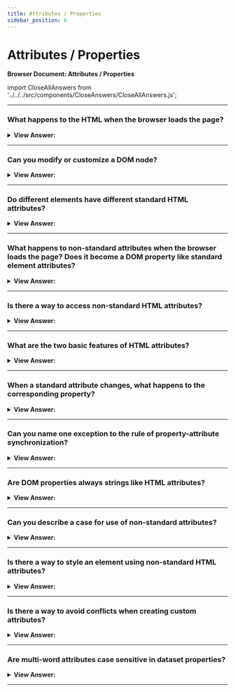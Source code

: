 ```yaml
---
title: Attributes / Properties
sidebar_position: 6
---
```


# Attributes / Properties

**Browser Document: Attributes / Properties**

<head>
  <title>Attributes / Properties - JavaScript Interview Questions & Answers</title>
  <meta charSet="utf-8" />
</head>

import CloseAllAnswers from '../../../src/components/CloseAnswers/CloseAllAnswers.js';

<CloseAllAnswers />

---

### What happens to the HTML when the browser loads the page?

<details>
  <summary><strong>View Answer:</strong></summary>
  <div>
  <div><strong>Interview Response:</strong> When the browser loads the page, it parses the HTML and generates DOM objects from it.</div><br />
  <div><strong>Technical Response:</strong> When the browser loads the page, it “reads” (another word: “parses”) the HTML and generates DOM objects from it. For element nodes, most standard HTML attributes automatically become properties of DOM objects. For instance, if the tag is &#8249;body id="page"&#8250;, then the DOM object has body.id="page". But the attribute-property mapping is not one-to-one.
  </div>
  </div>
</details>

---

### Can you modify or customize a DOM node?

<details>
  <summary><strong>View Answer:</strong></summary>
  <div>
  <div><strong>Interview Response:</strong> Since DOM nodes are regular JavaScript objects. We can alter them as we would with any other object. This can be used to modify or add methods and create new properties. We can also modify built-in prototypes like Element.prototype and add new methods to all elements.</div><br />
  <div><strong className="codeExample">Code Example:</strong><br /><br />

  <div></div>

```js
// Property Creation
document.body.myData = {
  name: 'Caesar',
  title: 'Imperator',
};

alert(document.body.myData.title); // Imperator

// Add new method
document.body.sayTagName = function () {
  alert(this.tagName);
};

document.body.sayTagName();
// BODY (the value of "this" in the method is document.body)

// Add new method to all Elements
Element.prototype.sayHi = function () {
  alert(`Hello, I'm ${this.tagName}`);
};

document.documentElement.sayHi(); // Hello, I'm HTML
document.body.sayHi(); // Hello, I'm BODY
```

:::note
DOM properties and methods behave just like those of regular JavaScript objects. They can have any value and are case-sensitive (write elem.nodeType, not elem.NoDeTyPe).
:::

  </div>
  </div>
</details>

---

### Do different elements have different standard HTML attributes?

<details>
  <summary><strong>View Answer:</strong></summary>
  <div>
  <div><strong>Interview Response:</strong> Yes, it should be noted that a standard attribute for one element can be unknown for another. An example of this is the input element which has a standard type attribute used to specify the input type.
    </div><br />
  <div><strong className="codeExample">Code Example:</strong><br /><br />

  <div></div>

```html
<body id="body" type="...">
  <input id="input" type="text" />
  <script>
    alert(input.type); // text
    alert(body.type);
    // undefined: DOM property not created, because it is non-standard
  </script>
</body>
```

:::note
The "type" attribute is standard for &#8249;input&#8250; (HTMLInputElement), but not for &#8249;body&#8250; (HTMLBodyElement). Standard attributes are described in the specification for the corresponding element class. So, if an attribute is non-standard, there will not be a DOM-property for it.
:::

  </div>
  </div>
</details>

---

### What happens to non-standard attributes when the browser loads the page? Does it become a DOM property like standard element attributes?

<details>
  <summary><strong>View Answer:</strong></summary>
  <div>
  <div><strong>Interview Response:</strong> In HTML, tags may have attributes. When the browser parses the HTML to create DOM objects for tags, it recognizes standard attributes and creates DOM properties from them. In the case of non-standard attributes, DOM properties are not created, and any invocation of those attributes return undefined.<br /><br />
  Basically, the attribute exists but it was not defined as DOM property, which inevitably returns undefined.
    </div><br />
  <div><strong className="codeExample">Code Example:</strong><br /><br />

  <div></div>

```html
<body id="test" something="non-standard">
  <script>
    alert(document.body.id); // test
    // non-standard attribute does not yield a property
    alert(document.body.something); // undefined
  </script>
</body>
```

  </div>
  </div>
</details>

---

### Is there a way to access non-standard HTML attributes?

<details>
  <summary><strong>View Answer:</strong></summary>
  <div>
  <div><strong>Interview Response:</strong> Yes, there are several JavaScript methods that are used to access non-standard HTML attributes including hasAttribute, getAttribute, setAttribute, and removeAttribute. These methods operate exactly with what is written in HTML. Also one can read all attributes using elem.attributes: a collection of objects that belong to a built-in Attr class, with name and value properties.
    </div><br />
  <div><strong className="codeExample">Code Example:</strong><br /><br />

  <div></div>

```html
<body something="non-standard">
  <script>
    alert(document.body.getAttribute('something')); // non-standard
  </script>
</body>
```

  </div>
  </div>
</details>

---

### What are the two basic features of HTML attributes?

<details>
  <summary><strong>View Answer:</strong></summary>
  <div>
  <div><strong>Interview Response:</strong> All HTML attributes have two basic features. Their name is case-insensitive (id is same as ID) and their values are always strings.
    </div><br />
  <div><strong className="codeExample">Code Example:</strong><br /><br />

  <div></div>

```html
<body>
  <div id="elem" about="Elephant"></div>

  <script>
    alert(elem.getAttribute('About')); // (1) 'Elephant', reading

    elem.setAttribute('Test', 123); // (2), writing

    alert(elem.outerHTML); // (3), see if the attribute is in HTML (yes)

    for (let attr of elem.attributes) {
      // (4) list all
      alert(`${attr.name} = ${attr.value}`);
    }
  </script>
</body>
```

  </div>
  </div>
</details>

---

### When a standard attribute changes, what happens to the corresponding property?

<details>
  <summary><strong>View Answer:</strong></summary>
  <div>
  <div><strong>Interview Response:</strong> When a standard attribute changes, the corresponding property is auto updated, and vice versa, but there are some exceptions to the rule. This behavior can be defined as property-attribute synchronization in JavaScript.
    </div><br />
  <div><strong className="codeExample">Code Example:</strong><br /><br />

  <div></div>

```html
<input />

<script>
  let input = document.querySelector('input');

  // attribute => property
  input.setAttribute('id', 'id');
  alert(input.id); // id (updated)

  // property => attribute
  input.id = 'newId';
  alert(input.getAttribute('id')); // newId (updated)
</script>
```

  </div>
  </div>
</details>

---

### Can you name one exception to the rule of property-attribute synchronization?

<details>
  <summary><strong>View Answer:</strong></summary>
  <div>
  <div><strong>Interview Response:</strong> One exclusion or exception is input.value can only synchronize from attribute to property, but not back. Changing the attribute value updates the property, but the property change does not affect the attribute.
    </div><br />
  <div><strong className="codeExample">Code Example:</strong><br /><br />

  <div></div>

```html
<script>
  let input = document.querySelector('input');

  // attribute => property
  input.setAttribute('value', 'text');
  alert(input.value); // text

  // NOT property => attribute
  input.value = 'newValue';
  alert(input.getAttribute('value')); // text (not updated!)
</script>
```

:::note
That “feature” may actually come in handy, because the user actions may lead to value changes, and then after them, if we want to recover the “original” value from HTML, it is in the attribute.
:::

  </div>
  </div>
</details>

---

### Are DOM properties always strings like HTML attributes?

<details>
  <summary><strong>View Answer:</strong></summary>
  <div>
  <div><strong>Interview Response:</strong> No, DOM properties are not always strings, because they have property types. For instance, the input.checked property (for checkboxes) is a Boolean (its either checked or not checked). There are other examples. The style attribute is a string, but the style property is an object. Most properties are strings though.
    </div><br />
  <div><strong className="codeExample">Code Example:</strong><br /><br />

  <div></div>

```html
<!-- CHECKBOX EXAMPLE -->
<input id="input" type="checkbox" checked />

<script>
  alert(input.getAttribute('checked')); // the attribute value is: empty string
  alert(input.checked); // the property value is: true
</script>

<!-- STYLE PROPERTY EXAMPLE -->
<div id="div" style="color:red;font-size:120%">Hello</div>

<script>
  // string
  alert(div.getAttribute('style')); // color:red;font-size:120%

  // object
  alert(div.style); // [object CSSStyleDeclaration]
  alert(div.style.color); // red
</script>
```

  </div>
  </div>
</details>

---

### Can you describe a case for use of non-standard attributes?

<details>
  <summary><strong>View Answer:</strong></summary>
  <div>
  <div><strong>Interview Response:</strong> We can use non-standard attributes to pass custom data from HTML to JavaScript, or to “mark” HTML-elements for JavaScript.
    </div><br />
  <div><strong className="codeExample">Code Example:</strong><br /><br />

  <div></div>

```html
<!-- mark the div to show "name" here -->
<div show-info="name"></div>
<!-- and age here -->
<div show-info="age"></div>

<script>
  // the code finds an element with the mark and shows what's requested
  let user = {
    name: 'Pete',
    age: 25,
  };

  for (let div of document.querySelectorAll('[show-info]')) {
    // insert the corresponding info into the field
    let field = div.getAttribute('show-info');
    div.innerHTML = user[field]; // first Pete into "name", then 25 into "age"
  }
</script>
```

  </div>
  </div>
</details>

---

### Is there a way to style an element using non-standard HTML attributes?

<details>
  <summary><strong>View Answer:</strong></summary>
  <div>
  <div><strong>Interview Response:</strong> Yes, we can use non-standard HTML attributes to style our elements. This can be achieved by acting on the class or id of an element and changing the style via the styles. This works for both inline and external style sheets. This is a much better way to handle the style based on the state of our element.
    </div><br />
  <div><strong className="codeExample">Code Example:</strong><br /><br />

  <div></div>

```html
<style>
  /* styles rely on the custom attribute "order-state" */
  .order[order-state='new'] {
    color: green;
  }

  .order[order-state='pending'] {
    color: blue;
  }

  .order[order-state='canceled'] {
    color: red;
  }
</style>

<div class="order" order-state="new">A new order.</div>

<div class="order" order-state="pending">A pending order.</div>

<div class="order" order-state="canceled">A canceled order.</div>
```

:::warning
It should be noted that this is not exactly the recommended approach for implementing custom attributes in HTML.
:::

  </div>
  </div>
</details>

---

### Is there a way to avoid conflicts when creating custom attributes?

<details>
  <summary><strong>View Answer:</strong></summary>
  <div>
  <div><strong>Interview Response:</strong> Yes, custom attributes should be prepended with the data-* attribute to avoid conflicts in your code. All attributes starting with “data-” are reserved for programmers’ use. They are available in the dataset property. The main reason to use the data prepended attribute is if the standard attribute specification is updated. You will avoid any conflicts in your code. Using data-* attributes is a valid, safe way to pass custom data.
    </div><br />
  <div><strong className="codeExample">Code Example:</strong><br /><br />

  <div></div>

```html
<body data-about="Elephants">
  <script>
    alert(document.body.dataset.about); // Elephants
  </script>
</body>
```

  </div>
  </div>
</details>

---

### Are multi-word attributes case sensitive in dataset properties?

<details>
  <summary><strong>View Answer:</strong></summary>
  <div>
  <div><strong>Interview Response:</strong> Yes, multi-word attributes case sensitive in dataset properties. We should use camel-cased styling when we are using dataset properties.
    </div><br />
  <div><strong className="codeExample">Code Example:</strong><br /><br />

  <div></div>

```html
<style>
  .order[data-order-state='new'] {
    color: green;
  }

  .order[data-order-state='pending'] {
    color: blue;
  }

  .order[data-order-state='canceled'] {
    color: red;
  }
</style>

<div id="order" class="order" data-order-state="new">A new order.</div>

<script>
  // read
  alert(order.dataset.orderState); // new

  // modify
  order.dataset.orderState = 'pending'; // (*) camel case dataset property
</script>
```

  </div>
  </div>
</details>

---
